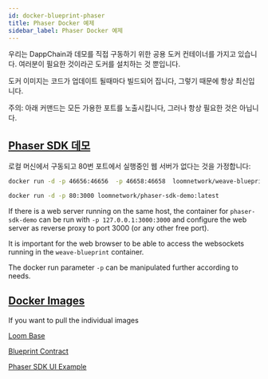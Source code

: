 ```yaml
---
id: docker-blueprint-phaser
title: Phaser Docker 예제
sidebar_label: Phaser Docker 예제
---
```

우리는 DappChain과 데모를 직접 구동하기 위한 공용 도커 컨테이너를 가지고 있습니다. 여러분이 필요한 것이라곤 도커를 설치하는 것 뿐입니다.

도커 이미지는 코드가 업데이트 될때마다 빌드되어 집니다, 그렇기 때문에 항상 최신입니다.

주의: 아래 커맨드는 모든 가용한 포트를 노출시킵니다, 그러나 항상 필요한 것은 아닙니다.

## [Phaser SDK 데모](https://github.com/loomnetwork/phaser-sdk-demo)

로컬 머신에서 구동되고 80번 포트에서 실행중인 웹 서버가 없다는 것을 가정합니다:

```bash
docker run -d -p 46656:46656  -p 46658:46658  loomnetwork/weave-blueprint:latest

docker run -d -p 80:3000 loomnetwork/phaser-sdk-demo:latest
```

If there is a web server running on the same host, the container for `phaser-sdk-demo` can be run with `-p 127.0.0.1:3000:3000` and configure the web server as reverse proxy to port 3000 (or any other free port).

It is important for the web browser to be able to access the websockets running in the `weave-blueprint` container.

The docker run parameter `-p` can be manipulated further according to needs.

## [Docker Images](https://hub.docker.com/r/loomnetwork/)

If you want to pull the individual images

[Loom Base](https://hub.docker.com/r/loomnetwork/loom/)

[Blueprint Contract](https://hub.docker.com/r/loomnetwork/weave-blueprint/)

[Phaser SDK UI Example](https://hub.docker.com/r/loomnetwork/phaser-sdk-demo)
